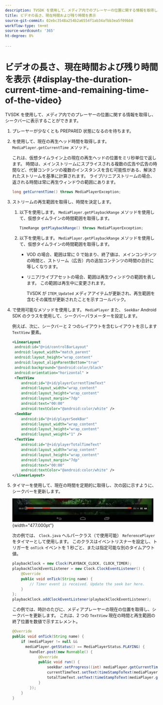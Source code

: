 ```yaml
---
description: TVSDK を使用して、メディア内でのプレーヤーの位置に関する情報を取得し、シークバーに表示することができます。
title: ビデオの長さ、現在時間および残り時間を表示
source-git-commit: 02ebc3548a254b2a6554f1ab34afbb3ea5f09bb8
workflow-type: tm+mt
source-wordcount: '365'
ht-degree: 0%

---
```


# ビデオの長さ、現在時間および残り時間を表示 {#display-the-duration-current-time-and-remaining-time-of-the-video}

TVSDK を使用して、メディア内でのプレーヤーの位置に関する情報を取得し、シークバーに表示することができます。

1. プレーヤーが少なくとも PREPARED 状態になるのを待ちます。
1. を使用して、現在の再生ヘッド時間を取得します。 `MediaPlayer.getCurrentTime` メソッド。

   これは、仮想タイムライン上の現在の再生ヘッドの位置をミリ秒単位で返します。 時間は、メインストリームにスプライスされる複数の広告や広告の時間など、代替コンテンツの複数のインスタンスを含む可能性がある、解決されたストリームを基準に計算されます。 ライブ/リニアストリームの場合、返される時間は常に再生ウィンドウの範囲にあります。

   ```java
   long getCurrentTime() throws MediaPlayerException;
   ```

1. ストリームの再生範囲を取得し、時間を決定します。
   1. 以下を使用します。 `MediaPlayer.getPlaybackRange` メソッドを使用して、仮想タイムラインの時間範囲を取得します。

      ```java
      TimeRange getPlaybackRange() throws MediaPlayerException;
      ```

   1. 以下を使用します。 `MediaPlayer.getPlaybackRange` メソッドを使用して、仮想タイムラインの時間範囲を取得します。

      * VOD の場合、範囲は常に 0 で始まり、終了値は、メインコンテンツの時間と、ストリーム（広告）内の追加コンテンツの時間の合計に等しくなります。
      * リニア/ライブアセットの場合、範囲は再生ウィンドウの範囲を表します。 この範囲は再生中に変更されます。

        TVSDK が `ITEM_Updated` メディアアイテムが更新され、再生範囲を含むその属性が更新されたことを示すコールバック。

1. で使用可能なメソッドを使用します。 `MediaPlayer` また、 `SeekBar` Android SDK のクラスを使用して、シークバーパラメーターを設定します。

   例えば、次に、シークバーと 2 つのレイアウトを含むレイアウトを示します `TextView` 要素。

   ```xml
   <LinearLayout 
    android:id="@+id/controlBarLayout" 
    android:layout_width="match_parent" 
    android:layout_height="wrap_content" 
    android:layout_alignParentBottom="true" 
    android:background="@android:color/black" 
    android:orientation="horizontal" > 
    <TextView 
       android:id="@+id/playerCurrentTimeText" 
       android:layout_width="wrap_content" 
       android:layout_height="wrap_content" 
       android:layout_margin="7dp" 
       android:text="00:00" 
       android:textColor="@android:color/white" /> 
    <SeekBar 
       android:id="@+id/playerSeekBar" 
       android:layout_width="wrap_content" 
       android:layout_height="wrap_content" 
       android:layout_weight="1" /> 
    <TextView 
       android:id="@+id/playerTotalTimeText" 
       android:layout_width="wrap_content" 
       android:layout_height="wrap_content" 
       android:layout_margin="7dp" 
       android:text="00:00" 
       android:textColor="@android:color/white" /> 
   </LinearLayout>
   ```

1. タイマーを使用して、現在の時間を定期的に取得し、次の図に示すように、シークバーを更新します。

   <!--<a id="fig_689CEDDD02094C0C8E91C5195F8EAD3F"></a>-->

   ![](assets/seek-bar.jpg){width="477.000pt"}

   次の例では、 `Clock.java` ヘルパークラス（で使用可能） `ReferencePlayer`をタイマーとして使用します。 このクラスはイベントリスナーを設定し、トリガーを `onTick` イベントを 1 秒ごと、または指定可能な別のタイムアウト値。

   ```java
   playbackClock = new Clock(PLAYBACK_CLOCK, CLOCK_TIMER); 
   playbackClockEventListener = new Clock.ClockEventListener() { 
       @Override 
       public void onTick(String name) { 
           // Timer event is received. Update the seek bar here. 
       } 
   }; 
   playbackClock.addClockEventListener(playbackClockEventListener);
   ```

   この例では、時計のたびに、メディアプレーヤーの現在の位置を取得し、シークバーを更新します。 これは、2 つの `TextView` 現在の時間と再生範囲の終了位置を数値で示すエレメント。

   ```java
   @Override 
   public void onTick(String name) { 
       if (mediaPlayer != null &&  
         mediaPlayer.getStatus() == MediaPlayerStatus.PLAYING) { 
           handler.post(new Runnable() { 
               @Override 
               public void run() { 
                   seekBar.setProgress((int) mediaPlayer.getCurrentTime()); 
                   currentTimeText.setText(timeStampToText(mediaPlayer.getCurrentTime())); 
                   totalTimeText.setText(timeStampToText(mediaPlayer.getPlaybackRange().getEnd())); 
               } 
           }); 
       } 
   } 
   ```
